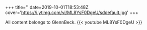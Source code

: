+++
title=''
date=2019-10-01T18:53:48Z
cover='https://i.ytimg.com/vi/ML8YsF0DgeU/sddefault.jpg'
+++

All content belongs to GlennBeck.
{{< youtube ML8YsF0DgeU >}}

